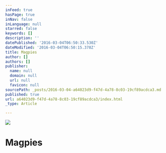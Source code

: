```yaml
---
inFeed: true
hasPage: true
inNav: false
inLanguage: null
starred: false
keywords: []
description: ''
datePublished: '2016-03-04T06:50:33.530Z'
dateModified: '2016-03-04T06:50:15.378Z'
title: Magpies
author: []
authors: []
publisher:
  name: null
  domain: null
  url: null
  favicon: null
sourcePath: _posts/2016-03-04-a64023d9-f47d-4a78-8c03-19cf89acdca3.md
published: true
url: a64023d9-f47d-4a78-8c03-19cf89acdca3/index.html
_type: Article

---
```

![](https://the-grid-user-content.s3-us-west-2.amazonaws.com/4790c34f-5ac3-4e42-9a52-a068352843b8.png)

# Magpies